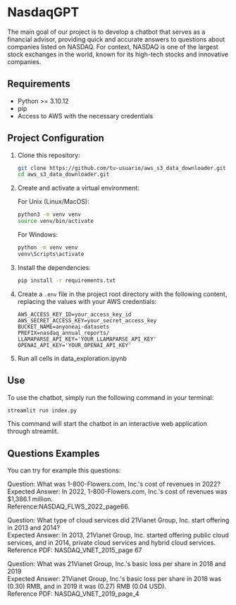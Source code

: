 # NasdaqGPT

The main goal of our project is to develop a chatbot that serves as a financial advisor, providing quick and accurate answers to questions about companies listed on NASDAQ. For context, NASDAQ is one of the largest stock exchanges in the world, known for its high-tech stocks and innovative companies.

## Requirements

- Python >= 3.10.12
- pip
- Access to AWS with the necessary credentials

## Project Configuration

1. Clone this repository:

    ```bash
    git clone https://github.com/tu-usuario/aws_s3_data_downloader.git
    cd aws_s3_data_downloader.git
    ```

2. Create and activate a virtual environment:

    For Unix (Linux/MacOS):

    ```bash
    python3 -m venv venv
    source venv/bin/activate
    ```

    For Windows:

    ```bash
    python -m venv venv
    venv\Scripts\activate
    ```

3. Install the dependencies:

    ```bash
    pip install -r requirements.txt
    ```

4. Create a `.env` file in the project root directory with the following content, replacing the values ​​with your AWS credentials:

    ```env
    AWS_ACCESS_KEY_ID=your_access_key_id
    AWS_SECRET_ACCESS_KEY=your_secret_access_key
    BUCKET_NAME=anyoneai-datasets
    PREFIX=nasdaq_annual_reports/
    LLAMAPARSE_API_KEY='YOUR_LLAMAPARSE_API_KEY'
    OPENAI_API_KEY='YOUR_OPENAI_API_KEY'
    ```
5. Run all cells in data_exploration.ipynb

## Use

To use the chatbot, simply run the following command in your terminal:

```bash
streamlit run index.py
```
This command will start the chatbot in an interactive web application through streamlit.

## Questions Examples

You can try for example this questions:

Question: What was 1-800-Flowers.com, Inc.'s cost of revenues in 2022?  
Expected Answer: In 2022, 1-800-Flowers.com, Inc.'s cost of revenues was $1,386.1 million.  
Reference:NASDAQ_FLWS_2022_page66.

Question: What type of cloud services did 21Vianet Group, Inc. start offering in 2013 and 2014?  
Expected Answer: In 2013, 21Vianet Group, Inc. started offering public cloud services, and in 2014, private cloud services and hybrid cloud services.  
Reference PDF: NASDAQ_VNET_2015_page 67

Question: What was 21Vianet Group, Inc.'s basic loss per share in 2018 and 2019  
Expected Answer: 21Vianet Group, Inc.'s basic loss per share in 2018 was (0.30) RMB, and in 2019 it was (0.27) RMB (0.04 USD).  
Reference PDF: NASDAQ_VNET_2019_page_4